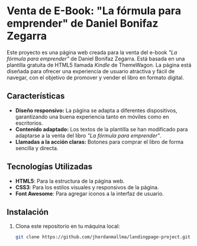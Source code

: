 # Venta de E-Book: "La fórmula para emprender" de Daniel Bonifaz Zegarra

Este proyecto es una página web creada para la venta del e-book *"La fórmula para emprender"* de Daniel Bonifaz Zegarra. Está basada en una plantilla gratuita de HTML5 llamada *Kindle* de ThemeWagon. La página está diseñada para ofrecer una experiencia de usuario atractiva y fácil de navegar, con el objetivo de promover y vender el libro en formato digital.

## Características

- **Diseño responsivo:** La página se adapta a diferentes dispositivos, garantizando una buena experiencia tanto en móviles como en escritorios.
- **Contenido adaptado:** Los textos de la plantilla se han modificado para adaptarse a la venta del libro *"La fórmula para emprender"*.
- **Llamadas a la acción claras:** Botones para comprar el libro de forma sencilla y directa.

## Tecnologías Utilizadas

- **HTML5**: Para la estructura de la página web.
- **CSS3**: Para los estilos visuales y responsivos de la página.
- **Font Awesome**: Para agregar iconos a la interfaz de usuario.

## Instalación

1. Clona este repositorio en tu máquina local:
   ```bash
   git clone https://github.com/jhordanmallma/landingpage-project.git
